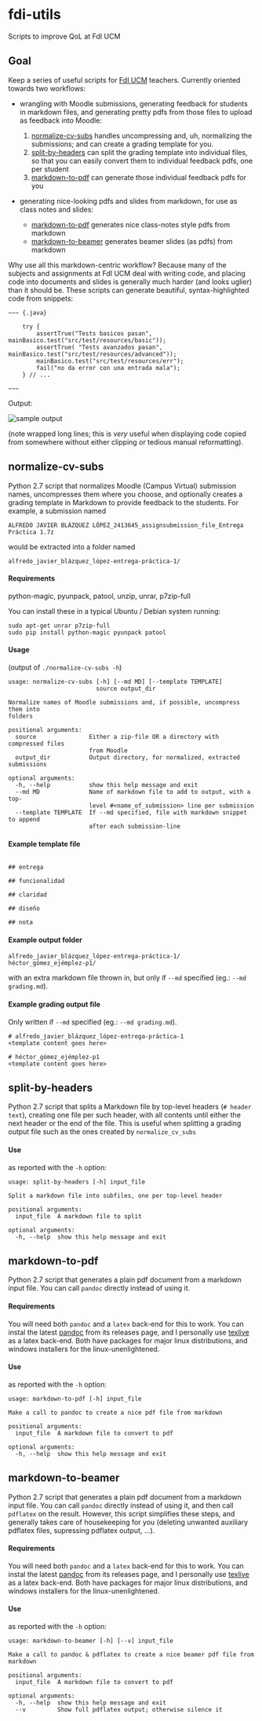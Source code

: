 # fdi-utils

Scripts to improve QoL at FdI UCM

## Goal

Keep a series of useful scripts for [FdI UCM](https://informatica.ucm.es/) teachers. Currently oriented towards two workflows:

* wrangling with Moodle submissions, generating feedback for students in markdown files, and generating pretty pdfs from those files to upload as feedback into Moodle:

    1. [normalize-cv-subs](#normalize-cv-subs) handles uncompressing and, uh, normalizing the submissions; and can create a grading template for you.
    2. [split-by-headers](#split-by-headers) can split the grading template into individual files, so that you can easily convert them to individual feedback pdfs, one per student
    3. [markdown-to-pdf](#markdown-to-pdf) can generate those individual feedback pdfs for you

* generating nice-looking pdfs and slides from markdown, for use as class notes and slides:

    - [markdown-to-pdf](#markdown-to-pdf) generates nice class-notes style pdfs from markdown
    - [markdown-to-beamer](#markdown-to-pdf) generates beamer slides (as pdfs) from markdown

Why use all this markdown-centric workflow? Because many of the subjects and assignments at FdI UCM deal with writing code, and placing code into documents and slides is generally much harder (and looks uglier) than it should be. These scripts can generate beautiful, syntax-highlighted code from snippets:

``` {.md}
~~~ {.java}

    try {
        assertTrue("Tests basicos pasan", mainBasico.test("src/test/resources/basic"));
        assertTrue( "Tests avanzados pasan", mainBasico.test("src/test/resources/advanced"));
        mainBasico.test("src/test/resources/err");
        fail("no da error con una entrada mala");
    } // ...

~~~ 
```

Output:

![sample output](https://user-images.githubusercontent.com/2271676/37787542-81b3dc18-2dff-11e8-92ce-61a31b1bd2ea.png)

(note wrapped long lines; this is *very* useful when displaying code copied from somewhere without either clipping or tedious manual reformatting).

## normalize-cv-subs

Python 2.7 script that normalizes Moodle (Campus Virtual) submission names, uncompresses them where you choose, and optionally creates a grading template in Markdown to provide feedback to the students. For example, a submission named

`ALFREDO JAVIER BLÁZQUEZ LÓPEZ_2413645_assignsubmission_file_Entrega Práctica 1.7z`

would be extracted into a folder named

`alfredo_javier_blázquez_lópez-entrega-práctica-1/`

#### Requirements

python-magic, pyunpack, patool, unzip, unrar, p7zip-full

You can install these in a typical Ubuntu / Debian system running:

~~~ {.sh}
sudo apt-get unrar p7zip-full
sudo pip install python-magic pyunpack patool
~~~

#### Usage

(output of `./normalize-cv-subs -h`)

~~~
usage: normalize-cv-subs [-h] [--md MD] [--template TEMPLATE]
                         source output_dir

Normalize names of Moodle submissions and, if possible, uncompress them into
folders

positional arguments:
  source               Either a zip-file OR a directory with compressed files
                       from Moodle
  output_dir           Output directory, for normalized, extracted submissions

optional arguments:
  -h, --help           show this help message and exit
  --md MD              Name of markdown file to add to output, with a top-
                       level #<name_of_submission> line per submission
  --template TEMPLATE  If --md specified, file with markdown snippet to append
                       after each submission-line
~~~

#### Example template file

~~~ {.md}

## entrega

## funcionalidad

## claridad

## diseño

## nota

~~~

#### Example output folder

~~~
alfredo_javier_blázquez_lópez-entrega-práctica-1/
héctor_gómez_ejémplez-p1/
~~~

with an extra markdown file thrown in, but only if `--md` specified  (eg.: `--md grading.md`).

#### Example grading output file

Only written if `--md` specified (eg.: `--md grading.md`).

~~~ {.md}
# alfredo_javier_blázquez_lópez-entrega-práctica-1
<template content goes here>

# héctor_gómez_ejémplez-p1
<template content goes here>

~~~

## split-by-headers

Python 2.7 script that splits a Markdown file by top-level headers (`# header text`), creating one file per such header, with all contents until either the next header or the end of the file. This is useful when splitting a grading output file such as the ones created by `normalize_cv_subs`

#### Use

as reported with the `-h` option:

~~~
usage: split-by-headers [-h] input_file

Split a markdown file into subfiles, one per top-level header

positional arguments:
  input_file  A markdown file to split

optional arguments:
  -h, --help  show this help message and exit
~~~

## markdown-to-pdf

Python 2.7 script that generates a plain pdf document from a markdown input file. You can call `pandoc` directly instead of using it.

#### Requirements

You will need both `pandoc` and a `latex` back-end for this to work. You can instal the latest [pandoc](https://github.com/jgm/pandoc/releases) from its releases page, and I personally use [texlive](https://www.tug.org/texlive/) as a latex back-end. Both have packages for major linux distributions, and windows installers for the linux-unenlightened.

#### Use

as reported with the `-h` option:

~~~
usage: markdown-to-pdf [-h] input_file

Make a call to pandoc to create a nice pdf file from markdown

positional arguments:
  input_file  A markdown file to convert to pdf

optional arguments:
  -h, --help  show this help message and exit
~~~

## markdown-to-beamer

Python 2.7 script that generates a plain pdf document from a markdown input file. You can call `pandoc` directly instead of using it, and then call `pdflatex` on the result. However, this script simplifies these steps, and generally takes care of housekeeping for you (deleting unwanted auxiliary pdflatex files, supressing pdflatex output, ...).

#### Requirements

You will need both `pandoc` and a `latex` back-end for this to work. You can instal the latest [pandoc](https://github.com/jgm/pandoc/releases) from its releases page, and I personally use [texlive](https://www.tug.org/texlive/) as a latex back-end. Both have packages for major linux distributions, and windows installers for the linux-unenlightened.

#### Use

as reported with the `-h` option:

~~~
usage: markdown-to-beamer [-h] [--v] input_file

Make a call to pandoc & pdflatex to create a nice beamer pdf file from
markdown

positional arguments:
  input_file  A markdown file to convert to pdf

optional arguments:
  -h, --help  show this help message and exit
  --v         Show full pdflatex output; otherwise silence it
~~~



